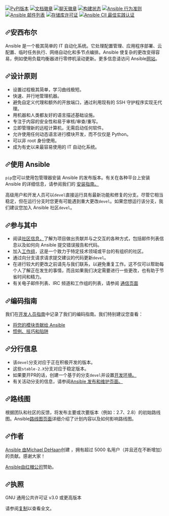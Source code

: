 <div class="Box-sc-g0xbh4-0 bJMeLZ js-snippet-clipboard-copy-unpositioned" data-hpc="true"><article class="markdown-body entry-content container-lg" itemprop="text"><p dir="auto"><a href="https://pypi.org/project/ansible-core" rel="nofollow"><img src="https://camo.githubusercontent.com/a0333ce6507dacf774b690600b55916357097c064a2e216a41e5d624cb0ee323/68747470733a2f2f696d672e736869656c64732e696f2f707970692f762f616e7369626c652d636f72652e737667" alt="PyPI版本" data-canonical-src="https://img.shields.io/pypi/v/ansible-core.svg" style="max-width: 100%;"></a>
<a href="https://docs.ansible.com/ansible/latest/" rel="nofollow"><img src="https://camo.githubusercontent.com/c3eb421d08c0bd1532c0202cb4f553ff980a137542649c5efb8070675aa7d8ae/68747470733a2f2f696d672e736869656c64732e696f2f62616467652f646f63732d6c61746573742d627269676874677265656e2e737667" alt="文档徽章" data-canonical-src="https://img.shields.io/badge/docs-latest-brightgreen.svg" style="max-width: 100%;"></a>
<a href="https://docs.ansible.com/ansible/latest/community/communication.html" rel="nofollow"><img src="https://camo.githubusercontent.com/2fc093150e7c790d106dd0884bc1301a9b69f7050be89b150ee5840a37148bd0/68747470733a2f2f696d672e736869656c64732e696f2f62616467652f636861742d4952432d627269676874677265656e2e737667" alt="聊天徽章" data-canonical-src="https://img.shields.io/badge/chat-IRC-brightgreen.svg" style="max-width: 100%;"></a>
<a href="https://dev.azure.com/ansible/ansible/_build/latest?definitionId=20&amp;branchName=devel" rel="nofollow"><img src="https://camo.githubusercontent.com/d5c24640bacf79347e9b82096cd5da4ce8f841af158b4d0b68f0d29dcd6073e9/68747470733a2f2f6465762e617a7572652e636f6d2f616e7369626c652f616e7369626c652f5f617069732f6275696c642f7374617475732f43493f6272616e63684e616d653d646576656c" alt="构建状态" data-canonical-src="https://dev.azure.com/ansible/ansible/_apis/build/status/CI?branchName=devel" style="max-width: 100%;"></a>
<a href="https://docs.ansible.com/ansible/latest/community/code_of_conduct.html" rel="nofollow"><img src="https://camo.githubusercontent.com/ed9f5de58c4d0a74ba9a1fd6c07dc7c2c112cff37f26fb32b2ddbca6dccd837d/68747470733a2f2f696d672e736869656c64732e696f2f62616467652f636f64652532306f66253230636f6e647563742d416e7369626c652d73696c7665722e737667" alt="Ansible 行为准则" data-canonical-src="https://img.shields.io/badge/code%20of%20conduct-Ansible-silver.svg" style="max-width: 100%;"></a>
<a href="https://docs.ansible.com/ansible/latest/community/communication.html#mailing-list-information" rel="nofollow"><img src="https://camo.githubusercontent.com/f7da2f34487fa4e8b95e536a697ff1c01ff47feca18739c72d98418c0aebfdf3/68747470733a2f2f696d672e736869656c64732e696f2f62616467652f6d61696c696e672532306c697374732d416e7369626c652d6f72616e67652e737667" alt="Ansible 邮件列表" data-canonical-src="https://img.shields.io/badge/mailing%20lists-Ansible-orange.svg" style="max-width: 100%;"></a>
<a href="/ansible/ansible/blob/devel/COPYING"><img src="https://camo.githubusercontent.com/c3a72dfbe68eed2b645f82d0b92169a170a191bcd4232315082f67702f856b92/68747470733a2f2f696d672e736869656c64732e696f2f62616467652f6c6963656e73652d47504c25323076332e302d627269676874677265656e2e737667" alt="存储库许可证" data-canonical-src="https://img.shields.io/badge/license-GPL%20v3.0-brightgreen.svg" style="max-width: 100%;"></a>
<a href="https://bestpractices.coreinfrastructure.org/projects/2372" rel="nofollow"><img src="https://camo.githubusercontent.com/32dc6a90c81927f3f80cdfe35c011157cef4ee4d806c86c292e4eac5262d13ac/68747470733a2f2f626573747072616374696365732e636f7265696e6672617374727563747572652e6f72672f70726f6a656374732f323337322f6261646765" alt="Ansible CII 最佳实践认证" data-canonical-src="https://bestpractices.coreinfrastructure.org/projects/2372/badge" style="max-width: 100%;"></a></p>
<h1 tabindex="-1" dir="auto"><a id="user-content-ansible" class="anchor" aria-hidden="true" tabindex="-1" href="#ansible"><svg class="octicon octicon-link" viewBox="0 0 16 16" version="1.1" width="16" height="16" aria-hidden="true"><path d="m7.775 3.275 1.25-1.25a3.5 3.5 0 1 1 4.95 4.95l-2.5 2.5a3.5 3.5 0 0 1-4.95 0 .751.751 0 0 1 .018-1.042.751.751 0 0 1 1.042-.018 1.998 1.998 0 0 0 2.83 0l2.5-2.5a2.002 2.002 0 0 0-2.83-2.83l-1.25 1.25a.751.751 0 0 1-1.042-.018.751.751 0 0 1-.018-1.042Zm-4.69 9.64a1.998 1.998 0 0 0 2.83 0l1.25-1.25a.751.751 0 0 1 1.042.018.751.751 0 0 1 .018 1.042l-1.25 1.25a3.5 3.5 0 1 1-4.95-4.95l2.5-2.5a3.5 3.5 0 0 1 4.95 0 .751.751 0 0 1-.018 1.042.751.751 0 0 1-1.042.018 1.998 1.998 0 0 0-2.83 0l-2.5 2.5a1.998 1.998 0 0 0 0 2.83Z"></path></svg></a><font style="vertical-align: inherit;"><font style="vertical-align: inherit;">安西布尔</font></font></h1>
<p dir="auto"><font style="vertical-align: inherit;"><font style="vertical-align: inherit;">Ansible 是一个极其简单的 IT 自动化系统。</font><font style="vertical-align: inherit;">它处理配置管理、应用程序部署、云配置、临时任务执行、网络自动化和多节点编排。</font><font style="vertical-align: inherit;">Ansible 使复杂的更改变得容易，例如使用负载均衡器进行零停机滚动更新。</font><font style="vertical-align: inherit;">更多信息请访问 Ansible</font></font><a href="https://ansible.com/" rel="nofollow"><font style="vertical-align: inherit;"><font style="vertical-align: inherit;">网站</font></font></a><font style="vertical-align: inherit;"><font style="vertical-align: inherit;">。</font></font></p>
<h2 tabindex="-1" dir="auto"><a id="user-content-design-principles" class="anchor" aria-hidden="true" tabindex="-1" href="#design-principles"><svg class="octicon octicon-link" viewBox="0 0 16 16" version="1.1" width="16" height="16" aria-hidden="true"><path d="m7.775 3.275 1.25-1.25a3.5 3.5 0 1 1 4.95 4.95l-2.5 2.5a3.5 3.5 0 0 1-4.95 0 .751.751 0 0 1 .018-1.042.751.751 0 0 1 1.042-.018 1.998 1.998 0 0 0 2.83 0l2.5-2.5a2.002 2.002 0 0 0-2.83-2.83l-1.25 1.25a.751.751 0 0 1-1.042-.018.751.751 0 0 1-.018-1.042Zm-4.69 9.64a1.998 1.998 0 0 0 2.83 0l1.25-1.25a.751.751 0 0 1 1.042.018.751.751 0 0 1 .018 1.042l-1.25 1.25a3.5 3.5 0 1 1-4.95-4.95l2.5-2.5a3.5 3.5 0 0 1 4.95 0 .751.751 0 0 1-.018 1.042.751.751 0 0 1-1.042.018 1.998 1.998 0 0 0-2.83 0l-2.5 2.5a1.998 1.998 0 0 0 0 2.83Z"></path></svg></a><font style="vertical-align: inherit;"><font style="vertical-align: inherit;">设计原则</font></font></h2>
<ul dir="auto">
<li><font style="vertical-align: inherit;"><font style="vertical-align: inherit;">设置过程极其简单，学习曲线极短。</font></font></li>
<li><font style="vertical-align: inherit;"><font style="vertical-align: inherit;">快速、并行地管理机器。</font></font></li>
<li><font style="vertical-align: inherit;"><font style="vertical-align: inherit;">避免自定义代理和额外的开放端口，通过利用现有的 SSH 守护程序实现无代理。</font></font></li>
<li><font style="vertical-align: inherit;"><font style="vertical-align: inherit;">用机器和人类都友好的语言描述基础设施。</font></font></li>
<li><font style="vertical-align: inherit;"><font style="vertical-align: inherit;">专注于内容的安全性和易于审核/审查/重写。</font></font></li>
<li><font style="vertical-align: inherit;"><font style="vertical-align: inherit;">立即管理新的远程计算机，无需启动任何软件。</font></font></li>
<li><font style="vertical-align: inherit;"><font style="vertical-align: inherit;">允许使用任何动态语言进行模块开发，而不仅仅是 Python。</font></font></li>
<li><font style="vertical-align: inherit;"><font style="vertical-align: inherit;">可以非 root 身份使用。</font></font></li>
<li><font style="vertical-align: inherit;"><font style="vertical-align: inherit;">成为有史以来最容易使用的 IT 自动化系统。</font></font></li>
</ul>
<h2 tabindex="-1" dir="auto"><a id="user-content-use-ansible" class="anchor" aria-hidden="true" tabindex="-1" href="#use-ansible"><svg class="octicon octicon-link" viewBox="0 0 16 16" version="1.1" width="16" height="16" aria-hidden="true"><path d="m7.775 3.275 1.25-1.25a3.5 3.5 0 1 1 4.95 4.95l-2.5 2.5a3.5 3.5 0 0 1-4.95 0 .751.751 0 0 1 .018-1.042.751.751 0 0 1 1.042-.018 1.998 1.998 0 0 0 2.83 0l2.5-2.5a2.002 2.002 0 0 0-2.83-2.83l-1.25 1.25a.751.751 0 0 1-1.042-.018.751.751 0 0 1-.018-1.042Zm-4.69 9.64a1.998 1.998 0 0 0 2.83 0l1.25-1.25a.751.751 0 0 1 1.042.018.751.751 0 0 1 .018 1.042l-1.25 1.25a3.5 3.5 0 1 1-4.95-4.95l2.5-2.5a3.5 3.5 0 0 1 4.95 0 .751.751 0 0 1-.018 1.042.751.751 0 0 1-1.042.018 1.998 1.998 0 0 0-2.83 0l-2.5 2.5a1.998 1.998 0 0 0 0 2.83Z"></path></svg></a><font style="vertical-align: inherit;"><font style="vertical-align: inherit;">使用 Ansible</font></font></h2>
<p dir="auto"><font style="vertical-align: inherit;"></font><code>pip</code><font style="vertical-align: inherit;"><font style="vertical-align: inherit;">您可以使用包管理器</font><font style="vertical-align: inherit;">安装 Ansible 的发布版本。</font><font style="vertical-align: inherit;">有关在各种平台上安装 Ansible 的详细信息，</font><font style="vertical-align: inherit;">请参阅我们的
</font></font><a href="https://docs.ansible.com/ansible/latest/installation_guide/intro_installation.html" rel="nofollow"><font style="vertical-align: inherit;"><font style="vertical-align: inherit;">安装指南。</font></font></a><font style="vertical-align: inherit;"></font></p>
<p dir="auto"><font style="vertical-align: inherit;"><font style="vertical-align: inherit;">高级用户和开发人员可以</font></font><code>devel</code><font style="vertical-align: inherit;"><font style="vertical-align: inherit;">直接运行具有最新功能和修复的分支。</font><font style="vertical-align: inherit;">尽管它相当稳定，但在运行分支时您更有可能遇到重大更改</font></font><code>devel</code><font style="vertical-align: inherit;"><font style="vertical-align: inherit;">。</font><font style="vertical-align: inherit;">如果您想运行该分支，我们建议您加入 Ansible 社区</font></font><code>devel</code><font style="vertical-align: inherit;"><font style="vertical-align: inherit;">。</font></font></p>
<h2 tabindex="-1" dir="auto"><a id="user-content-get-involved" class="anchor" aria-hidden="true" tabindex="-1" href="#get-involved"><svg class="octicon octicon-link" viewBox="0 0 16 16" version="1.1" width="16" height="16" aria-hidden="true"><path d="m7.775 3.275 1.25-1.25a3.5 3.5 0 1 1 4.95 4.95l-2.5 2.5a3.5 3.5 0 0 1-4.95 0 .751.751 0 0 1 .018-1.042.751.751 0 0 1 1.042-.018 1.998 1.998 0 0 0 2.83 0l2.5-2.5a2.002 2.002 0 0 0-2.83-2.83l-1.25 1.25a.751.751 0 0 1-1.042-.018.751.751 0 0 1-.018-1.042Zm-4.69 9.64a1.998 1.998 0 0 0 2.83 0l1.25-1.25a.751.751 0 0 1 1.042.018.751.751 0 0 1 .018 1.042l-1.25 1.25a3.5 3.5 0 1 1-4.95-4.95l2.5-2.5a3.5 3.5 0 0 1 4.95 0 .751.751 0 0 1-.018 1.042.751.751 0 0 1-1.042.018 1.998 1.998 0 0 0-2.83 0l-2.5 2.5a1.998 1.998 0 0 0 0 2.83Z"></path></svg></a><font style="vertical-align: inherit;"><font style="vertical-align: inherit;">参与其中</font></font></h2>
<ul dir="auto">
<li><font style="vertical-align: inherit;"><font style="vertical-align: inherit;">阅读</font></font><a href="https://docs.ansible.com/ansible/latest/community" rel="nofollow"><font style="vertical-align: inherit;"><font style="vertical-align: inherit;">社区信息，</font></font></a><font style="vertical-align: inherit;"><font style="vertical-align: inherit;">了解为项目做出贡献并与之交互的各种方式，包括邮件列表信息以及如何向 Ansible 提交错误报告和代码。</font></font></li>
<li><font style="vertical-align: inherit;"><font style="vertical-align: inherit;">加入</font></font><a href="https://github.com/ansible/community/wiki"><font style="vertical-align: inherit;"><font style="vertical-align: inherit;">工作组</font></font></a><font style="vertical-align: inherit;"><font style="vertical-align: inherit;">，这是一个致力于特定技术领域或平台的有组织的社区。</font></font></li>
<li><font style="vertical-align: inherit;"><font style="vertical-align: inherit;">通过向分支请求请求提交建议的代码更新</font></font><code>devel</code><font style="vertical-align: inherit;"><font style="vertical-align: inherit;">。</font></font></li>
<li><font style="vertical-align: inherit;"><font style="vertical-align: inherit;">在进行较大的更改之前请先与我们联系，以避免重复工作。</font><font style="vertical-align: inherit;">这不仅可以帮助每个人了解正在发生的事情，而且如果我们决定需要进行一些更改，也有助于节省时间和精力。</font></font></li>
<li><font style="vertical-align: inherit;"><font style="vertical-align: inherit;">有关电子邮件列表、IRC 频道和工作组的列表，请参阅
</font></font><a href="https://docs.ansible.com/ansible/latest/community/communication.html" rel="nofollow"><font style="vertical-align: inherit;"><font style="vertical-align: inherit;">通信页面</font></font></a></li>
</ul>
<h2 tabindex="-1" dir="auto"><a id="user-content-coding-guidelines" class="anchor" aria-hidden="true" tabindex="-1" href="#coding-guidelines"><svg class="octicon octicon-link" viewBox="0 0 16 16" version="1.1" width="16" height="16" aria-hidden="true"><path d="m7.775 3.275 1.25-1.25a3.5 3.5 0 1 1 4.95 4.95l-2.5 2.5a3.5 3.5 0 0 1-4.95 0 .751.751 0 0 1 .018-1.042.751.751 0 0 1 1.042-.018 1.998 1.998 0 0 0 2.83 0l2.5-2.5a2.002 2.002 0 0 0-2.83-2.83l-1.25 1.25a.751.751 0 0 1-1.042-.018.751.751 0 0 1-.018-1.042Zm-4.69 9.64a1.998 1.998 0 0 0 2.83 0l1.25-1.25a.751.751 0 0 1 1.042.018.751.751 0 0 1 .018 1.042l-1.25 1.25a3.5 3.5 0 1 1-4.95-4.95l2.5-2.5a3.5 3.5 0 0 1 4.95 0 .751.751 0 0 1-.018 1.042.751.751 0 0 1-1.042.018 1.998 1.998 0 0 0-2.83 0l-2.5 2.5a1.998 1.998 0 0 0 0 2.83Z"></path></svg></a><font style="vertical-align: inherit;"><font style="vertical-align: inherit;">编码指南</font></font></h2>
<p dir="auto"><font style="vertical-align: inherit;"><font style="vertical-align: inherit;">我们在</font></font><a href="https://docs.ansible.com/ansible/devel/dev_guide/" rel="nofollow"><font style="vertical-align: inherit;"><font style="vertical-align: inherit;">开发人员指南</font></font></a><font style="vertical-align: inherit;"><font style="vertical-align: inherit;">中记录了我们的编码指南。</font><font style="vertical-align: inherit;">我们特别建议您查看：</font></font></p>
<ul dir="auto">
<li><a href="https://docs.ansible.com/ansible/devel/dev_guide/developing_modules_checklist.html" rel="nofollow"><font style="vertical-align: inherit;"><font style="vertical-align: inherit;">将您的模块贡献给 Ansible</font></font></a></li>
<li><a href="https://docs.ansible.com/ansible/devel/dev_guide/developing_modules_best_practices.html" rel="nofollow"><font style="vertical-align: inherit;"><font style="vertical-align: inherit;">惯例、技巧和陷阱</font></font></a></li>
</ul>
<h2 tabindex="-1" dir="auto"><a id="user-content-branch-info" class="anchor" aria-hidden="true" tabindex="-1" href="#branch-info"><svg class="octicon octicon-link" viewBox="0 0 16 16" version="1.1" width="16" height="16" aria-hidden="true"><path d="m7.775 3.275 1.25-1.25a3.5 3.5 0 1 1 4.95 4.95l-2.5 2.5a3.5 3.5 0 0 1-4.95 0 .751.751 0 0 1 .018-1.042.751.751 0 0 1 1.042-.018 1.998 1.998 0 0 0 2.83 0l2.5-2.5a2.002 2.002 0 0 0-2.83-2.83l-1.25 1.25a.751.751 0 0 1-1.042-.018.751.751 0 0 1-.018-1.042Zm-4.69 9.64a1.998 1.998 0 0 0 2.83 0l1.25-1.25a.751.751 0 0 1 1.042.018.751.751 0 0 1 .018 1.042l-1.25 1.25a3.5 3.5 0 1 1-4.95-4.95l2.5-2.5a3.5 3.5 0 0 1 4.95 0 .751.751 0 0 1-.018 1.042.751.751 0 0 1-1.042.018 1.998 1.998 0 0 0-2.83 0l-2.5 2.5a1.998 1.998 0 0 0 0 2.83Z"></path></svg></a><font style="vertical-align: inherit;"><font style="vertical-align: inherit;">分行信息</font></font></h2>
<ul dir="auto">
<li><font style="vertical-align: inherit;"><font style="vertical-align: inherit;">该</font></font><code>devel</code><font style="vertical-align: inherit;"><font style="vertical-align: inherit;">分支对应于正在积极开发的版本。</font></font></li>
<li><font style="vertical-align: inherit;"><font style="vertical-align: inherit;">这些</font></font><code>stable-2.X</code><font style="vertical-align: inherit;"><font style="vertical-align: inherit;">分支对应于稳定版本。</font></font></li>
<li><font style="vertical-align: inherit;"><font style="vertical-align: inherit;">如果要开PR的话，</font><font style="vertical-align: inherit;">创建一个基于的分支</font></font><code>devel</code><font style="vertical-align: inherit;"><font style="vertical-align: inherit;">并设置</font></font><a href="https://docs.ansible.com/ansible/latest/dev_guide/developing_modules_general.html#common-environment-setup" rel="nofollow"><font style="vertical-align: inherit;"><font style="vertical-align: inherit;">开发环境。</font></font></a><font style="vertical-align: inherit;"></font></li>
<li><font style="vertical-align: inherit;"><font style="vertical-align: inherit;">有关活动分支的信息，</font><font style="vertical-align: inherit;">请参阅</font></font><a href="https://docs.ansible.com/ansible/devel/reference_appendices/release_and_maintenance.html" rel="nofollow"><font style="vertical-align: inherit;"><font style="vertical-align: inherit;">Ansible 发布和维护页面。</font></font></a><font style="vertical-align: inherit;"></font></li>
</ul>
<h2 tabindex="-1" dir="auto"><a id="user-content-roadmap" class="anchor" aria-hidden="true" tabindex="-1" href="#roadmap"><svg class="octicon octicon-link" viewBox="0 0 16 16" version="1.1" width="16" height="16" aria-hidden="true"><path d="m7.775 3.275 1.25-1.25a3.5 3.5 0 1 1 4.95 4.95l-2.5 2.5a3.5 3.5 0 0 1-4.95 0 .751.751 0 0 1 .018-1.042.751.751 0 0 1 1.042-.018 1.998 1.998 0 0 0 2.83 0l2.5-2.5a2.002 2.002 0 0 0-2.83-2.83l-1.25 1.25a.751.751 0 0 1-1.042-.018.751.751 0 0 1-.018-1.042Zm-4.69 9.64a1.998 1.998 0 0 0 2.83 0l1.25-1.25a.751.751 0 0 1 1.042.018.751.751 0 0 1 .018 1.042l-1.25 1.25a3.5 3.5 0 1 1-4.95-4.95l2.5-2.5a3.5 3.5 0 0 1 4.95 0 .751.751 0 0 1-.018 1.042.751.751 0 0 1-1.042.018 1.998 1.998 0 0 0-2.83 0l-2.5 2.5a1.998 1.998 0 0 0 0 2.83Z"></path></svg></a><font style="vertical-align: inherit;"><font style="vertical-align: inherit;">路线图</font></font></h2>
<p dir="auto"><font style="vertical-align: inherit;"><font style="vertical-align: inherit;">根据团队和社区的反馈，将发布主要或次要版本（例如：2.7、2.8）的初始路线图。</font><font style="vertical-align: inherit;">Ansible</font></font><a href="https://docs.ansible.com/ansible/devel/roadmap/" rel="nofollow"><font style="vertical-align: inherit;"><font style="vertical-align: inherit;">路线图页面</font></font></a><font style="vertical-align: inherit;"><font style="vertical-align: inherit;">详细介绍了计划内容以及如何影响路线图。</font></font></p>
<h2 tabindex="-1" dir="auto"><a id="user-content-authors" class="anchor" aria-hidden="true" tabindex="-1" href="#authors"><svg class="octicon octicon-link" viewBox="0 0 16 16" version="1.1" width="16" height="16" aria-hidden="true"><path d="m7.775 3.275 1.25-1.25a3.5 3.5 0 1 1 4.95 4.95l-2.5 2.5a3.5 3.5 0 0 1-4.95 0 .751.751 0 0 1 .018-1.042.751.751 0 0 1 1.042-.018 1.998 1.998 0 0 0 2.83 0l2.5-2.5a2.002 2.002 0 0 0-2.83-2.83l-1.25 1.25a.751.751 0 0 1-1.042-.018.751.751 0 0 1-.018-1.042Zm-4.69 9.64a1.998 1.998 0 0 0 2.83 0l1.25-1.25a.751.751 0 0 1 1.042.018.751.751 0 0 1 .018 1.042l-1.25 1.25a3.5 3.5 0 1 1-4.95-4.95l2.5-2.5a3.5 3.5 0 0 1 4.95 0 .751.751 0 0 1-.018 1.042.751.751 0 0 1-1.042.018 1.998 1.998 0 0 0-2.83 0l-2.5 2.5a1.998 1.998 0 0 0 0 2.83Z"></path></svg></a><font style="vertical-align: inherit;"><font style="vertical-align: inherit;">作者</font></font></h2>
<p dir="auto"><font style="vertical-align: inherit;"></font><a href="https://github.com/mpdehaan"><font style="vertical-align: inherit;"><font style="vertical-align: inherit;">Ansible 由Michael DeHaan</font></font></a><font style="vertical-align: inherit;"><font style="vertical-align: inherit;">创建</font><font style="vertical-align: inherit;">
，拥有超过 5000 名用户（并且还在不断增加）的贡献。</font><font style="vertical-align: inherit;">感谢大家！</font></font></p>
<p dir="auto"><a href="https://www.ansible.com" rel="nofollow"><font style="vertical-align: inherit;"><font style="vertical-align: inherit;">Ansible由</font></font></a><font style="vertical-align: inherit;"><a href="https://www.redhat.com" rel="nofollow"><font style="vertical-align: inherit;">红帽公司</font></a><font style="vertical-align: inherit;">赞助。</font></font><a href="https://www.redhat.com" rel="nofollow"><font style="vertical-align: inherit;"></font></a></p>
<h2 tabindex="-1" dir="auto"><a id="user-content-license" class="anchor" aria-hidden="true" tabindex="-1" href="#license"><svg class="octicon octicon-link" viewBox="0 0 16 16" version="1.1" width="16" height="16" aria-hidden="true"><path d="m7.775 3.275 1.25-1.25a3.5 3.5 0 1 1 4.95 4.95l-2.5 2.5a3.5 3.5 0 0 1-4.95 0 .751.751 0 0 1 .018-1.042.751.751 0 0 1 1.042-.018 1.998 1.998 0 0 0 2.83 0l2.5-2.5a2.002 2.002 0 0 0-2.83-2.83l-1.25 1.25a.751.751 0 0 1-1.042-.018.751.751 0 0 1-.018-1.042Zm-4.69 9.64a1.998 1.998 0 0 0 2.83 0l1.25-1.25a.751.751 0 0 1 1.042.018.751.751 0 0 1 .018 1.042l-1.25 1.25a3.5 3.5 0 1 1-4.95-4.95l2.5-2.5a3.5 3.5 0 0 1 4.95 0 .751.751 0 0 1-.018 1.042.751.751 0 0 1-1.042.018 1.998 1.998 0 0 0-2.83 0l-2.5 2.5a1.998 1.998 0 0 0 0 2.83Z"></path></svg></a><font style="vertical-align: inherit;"><font style="vertical-align: inherit;">执照</font></font></h2>
<p dir="auto"><font style="vertical-align: inherit;"><font style="vertical-align: inherit;">GNU 通用公共许可证 v3.0 或更高版本</font></font></p>
<p dir="auto"><font style="vertical-align: inherit;"><font style="vertical-align: inherit;">请参阅</font></font><a href="/ansible/ansible/blob/devel/COPYING"><font style="vertical-align: inherit;"><font style="vertical-align: inherit;">复制</font></font></a><font style="vertical-align: inherit;"><font style="vertical-align: inherit;">以查看全文。</font></font></p>
</article></div>
